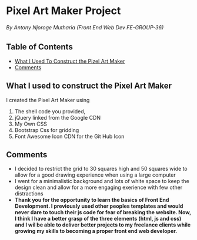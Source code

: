 # Pixel Art Maker Project 
###### By Antony Njoroge Mutharia (Front End Web Dev FE-GROUP-36)

## Table of Contents

* [What I Used To Construct the Pizel Art Maker](#what-i-used-to-construct-the-pixel-art-maker)
* [Comments](#comments)

## What I used to construct the Pixel Art Maker
I created the Pixel Art Maker using
1. The shell code you provided,
2. jQuery linked from the Google CDN
3. My Own CSS
4. Bootstrap Css for gridding
5. Font Awesome Icon CDN for the Git Hub Icon

## Comments

- I decided to restrict the grid to 30 squares high and 50 squares wide to allow for a good drawing experience when using a large computer
- I went for a minimalistic background and lots of white space to keep the design clean and allow for a more engaging exerience with few other distractions
- **Thank you for the opportunity to learn the basics of Front End Development. I previously used other peoples templates and would never dare to touch their js code for fear of breaking the website. Now, I think I have a better grasp of the three elements (html, js and css) and I wil be able to deliver better projects to my freelance clients while growing my skills to becoming a proper front end web developer.**
